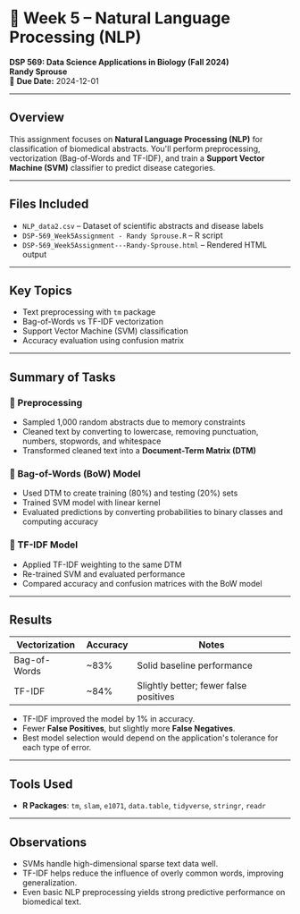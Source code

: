 # 🧠 Week 5 – Natural Language Processing (NLP)  
**DSP 569: Data Science Applications in Biology (Fall 2024)**  
**Randy Sprouse**  
📅 **Due Date:** 2024-12-01

---

## Overview
This assignment focuses on **Natural Language Processing (NLP)** for classification of biomedical abstracts. You'll perform preprocessing, vectorization (Bag-of-Words and TF-IDF), and train a **Support Vector Machine (SVM)** classifier to predict disease categories.

---

## Files Included
- `NLP_data2.csv` – Dataset of scientific abstracts and disease labels  
- `DSP-569_Week5Assignment - Randy Sprouse.R` – R script  
- `DSP-569_Week5Assignment---Randy-Sprouse.html` – Rendered HTML output  

---

## Key Topics
- Text preprocessing with `tm` package
- Bag-of-Words vs TF-IDF vectorization
- Support Vector Machine (SVM) classification
- Accuracy evaluation using confusion matrix

---

## Summary of Tasks

### 🔹 Preprocessing
- Sampled 1,000 random abstracts due to memory constraints
- Cleaned text by converting to lowercase, removing punctuation, numbers, stopwords, and whitespace
- Transformed cleaned text into a **Document-Term Matrix (DTM)**

### 🔹 Bag-of-Words (BoW) Model
- Used DTM to create training (80%) and testing (20%) sets
- Trained SVM model with linear kernel
- Evaluated predictions by converting probabilities to binary classes and computing accuracy

### 🔹 TF-IDF Model
- Applied TF-IDF weighting to the same DTM
- Re-trained SVM and evaluated performance
- Compared accuracy and confusion matrices with the BoW model

---

## Results

| Vectorization | Accuracy | Notes |
|---------------|----------|-------|
| Bag-of-Words  | ~83%     | Solid baseline performance |
| TF-IDF        | ~84%     | Slightly better; fewer false positives |

- TF-IDF improved the model by 1% in accuracy.
- Fewer **False Positives**, but slightly more **False Negatives**.
- Best model selection would depend on the application's tolerance for each type of error.

---

## Tools Used
- **R Packages**: `tm`, `slam`, `e1071`, `data.table`, `tidyverse`, `stringr`, `readr`

---

## Observations
- SVMs handle high-dimensional sparse text data well.
- TF-IDF helps reduce the influence of overly common words, improving generalization.
- Even basic NLP preprocessing yields strong predictive performance on biomedical text.
